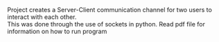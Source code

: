 Project creates a Server-Client communication channel for two users to interact with each other.  
This was done through the use of sockets in python. Read pdf file for information on how to run program
